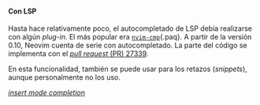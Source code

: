


#### Con LSP

Hasta hace relativamente poco, el autocompletado de LSP debía realizarse con
algún _plug-in_. El más popular era [`nvim-cmp`][]{.paq}. A partir de la
versión 0.10, Neovim cuenta de serie con autocompletado. La parte del código
se implementa con el [_pull request_ (PR)
27339][pr-built-in-autocompletion].

[`nvim-cmp`]: https://github.com/hrsh7th/nvim-cmp
[pr-built-in-autocompletion]: https://github.com/neovim/neovim/pull/27339

En esta funcionalidad, también se puede usar para los retazos (_snippets_),
aunque personalmente no los uso.





[_insert mode completion_](https://neovim.io/doc/user/insert.html#ins-completion)



